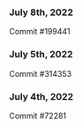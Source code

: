 ### July 8th, 2022

Commit #199441

### July 5th, 2022

Commit #314353


### July 4th, 2022

Commit #72281
